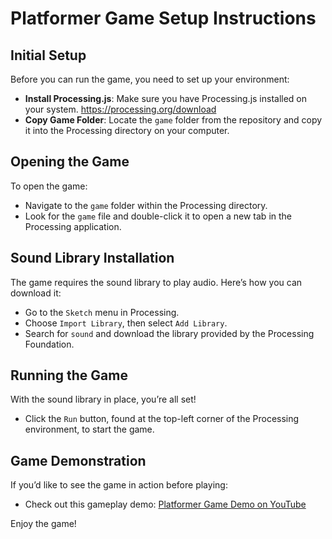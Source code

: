 # Platformer Game Setup Instructions
## Initial Setup

Before you can run the game, you need to set up your environment:

- **Install Processing.js**: Make sure you have Processing.js installed on your system. https://processing.org/download
- **Copy Game Folder**: Locate the `game` folder from the repository and copy it into the Processing directory on your computer.

## Opening the Game

To open the game:

- Navigate to the `game` folder within the Processing directory.
- Look for the `game` file and double-click it to open a new tab in the Processing application.

## Sound Library Installation

The game requires the sound library to play audio. Here’s how you can download it:

- Go to the `Sketch` menu in Processing.
- Choose `Import Library`, then select `Add Library`.
- Search for `sound` and download the library provided by the Processing Foundation.

## Running the Game

With the sound library in place, you’re all set!

- Click the `Run` button, found at the top-left corner of the Processing environment, to start the game.

## Game Demonstration

If you’d like to see the game in action before playing:

- Check out this gameplay demo: [Platformer Game Demo on YouTube](https://www.youtube.com/watch?v=NyL2scv_29g)

Enjoy the game!
